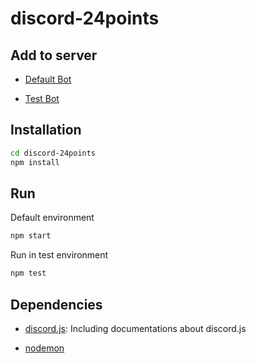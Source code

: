 # discord-24points

## Add to server

- [Default Bot](https://discord.com/oauth2/authorize?client_id=841976700019671040&scope=bot)

- [Test Bot](https://discord.com/oauth2/authorize?client_id=842176070189842442&scope=bot)

## Installation

```sh
cd discord-24points
npm install
```

## Run

Default environment

```sh
npm start
```

Run in test environment

```sh
npm test
```

## Dependencies

- [discord.js](https://discord.js.org/#/): Including documentations about discord.js

- [nodemon](https://nodemon.io/)

